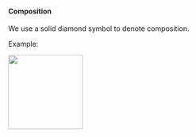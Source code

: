 <link rel="stylesheet" href="{{baseUrl}}/css/textbook.css">

<div class="website-content">

#### Composition

<div id="main">

We use a solid diamond symbol to denote composition.

<tip-box>

Example:

<img src="{{baseUrl}}/uml/classDiagrams/composition/introduction/images/boardSquare.png" height="150" />
<p/>

</tip-box>

<!-- extras ------------------------------------------------------------------------------------ -->

<panel header=":paperclip: Extras" expandable type="seamless" expanded>

  <panel header=":mortar_board: Learning Outcomes" expandable type="seamless">
    <include src="exercises.md" />
  </panel>

  <panel header=":package: Resources" expandable type="seamless">
    <include src="resources.md" />
  </panel>

</panel>

</div>
</div>
